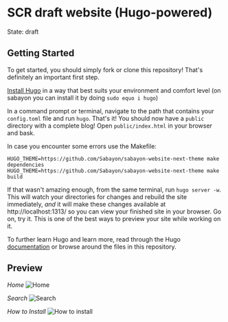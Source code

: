 SCR draft website (Hugo-powered)
=================

State: draft

Getting Started
---------------

To get started, you should simply fork or clone this repository! That's definitely an important first step.

[Install Hugo](http://gohugo.io/overview/installing) in a way that best suits your environment and comfort level (on sabayon you can install it by doing `sudo equo i hugo`)

In a command prompt or terminal, navigate to the path that contains your `config.toml` file and run `hugo`. That's it!
You should now have a `public` directory with a complete blog! Open `public/index.html` in your browser and bask.

In case you encounter some errors use the Makefile:
```
HUGO_THEME=https://github.com/Sabayon/sabayon-website-next-theme make dependencies
HUGO_THEME=https://github.com/Sabayon/sabayon-website-next-theme make build
```

If that wasn't amazing enough, from the same terminal, run `hugo server -w`. This will watch your directories for changes
and rebuild the site immediately, *and* it will make these changes available at http://localhost:1313/ so you can view
your finished site in your browser. Go on, try it. This is one of the best ways to preview your site while working on it.

To further learn Hugo and learn more, read through the Hugo [documentation](http://gohugo.io/overview/introduction)
or browse around the files in this repository.

Preview
---------------

*Home*
![Home](https://i.imgur.com/dw9LMqQ.png)

*Search*
![Search](https://i.imgur.com/e4qmYsY.png)

*How to Install*
![How to install](https://i.imgur.com/thMrPQF.png)
